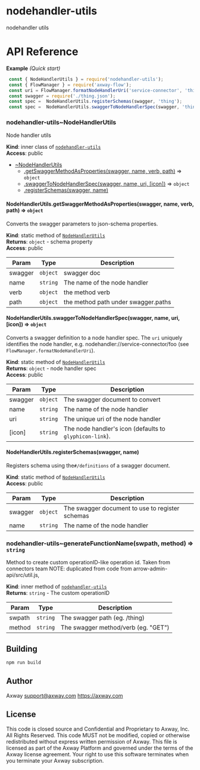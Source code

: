 # nodehandler-utils

nodehandler utils

# API Reference

**Example** *(Quick start)*  
```javascript
 const { NodeHandlerUtils } = require('nodehandler-utils');
 const { FlowManager } = require('axway-flow');
 const uri = FlowManager.formatNodeHandlerUri('service-connector', 'thing');
 const swagger = require('./thing.json');
 const spec =  NodeHandlerUtils.registerSchemas(swagger, 'thing');
 const spec =  NodeHandlerUtils.swaggerToNodeHandlerSpec(swagger, 'thing', uri, 'thing-icon');
```
<a name="module_nodehandler-utils..NodeHandlerUtils"></a>

### nodehandler-utils~NodeHandlerUtils
Node handler utils

**Kind**: inner class of [<code>nodehandler-utils</code>](#module_nodehandler-utils)  
**Access**: public  

* [~NodeHandlerUtils](#module_nodehandler-utils..NodeHandlerUtils)
    * [.getSwaggerMethodAsProperties(swagger, name, verb, path)](#module_nodehandler-utils..NodeHandlerUtils.getSwaggerMethodAsProperties) ⇒ <code>object</code>
    * [.swaggerToNodeHandlerSpec(swagger, name, uri, [icon])](#module_nodehandler-utils..NodeHandlerUtils.swaggerToNodeHandlerSpec) ⇒ <code>object</code>
    * [.registerSchemas(swagger, name)](#module_nodehandler-utils..NodeHandlerUtils.registerSchemas)

<a name="module_nodehandler-utils..NodeHandlerUtils.getSwaggerMethodAsProperties"></a>

#### NodeHandlerUtils.getSwaggerMethodAsProperties(swagger, name, verb, path) ⇒ <code>object</code>
Converts the swagger parameters to json-schema properties.

**Kind**: static method of [<code>NodeHandlerUtils</code>](#module_nodehandler-utils..NodeHandlerUtils)  
**Returns**: <code>object</code> - schema property  
**Access**: public  

| Param | Type | Description |
| --- | --- | --- |
| swagger | <code>object</code> | swagger doc |
| name | <code>string</code> | The name of the node handler |
| verb | <code>object</code> | the method verb |
| path | <code>object</code> | the method path under swagger.paths |

<a name="module_nodehandler-utils..NodeHandlerUtils.swaggerToNodeHandlerSpec"></a>

#### NodeHandlerUtils.swaggerToNodeHandlerSpec(swagger, name, uri, [icon]) ⇒ <code>object</code>
Converts a swagger definition to a node handler spec.  The `uri` uniquely identifies
the node handler, e.g. nodehandler://service-connector/foo (see `FlowManager.formatNodeHandlerUri`).

**Kind**: static method of [<code>NodeHandlerUtils</code>](#module_nodehandler-utils..NodeHandlerUtils)  
**Returns**: <code>object</code> - node handler spec  
**Access**: public  

| Param | Type | Description |
| --- | --- | --- |
| swagger | <code>object</code> | The swagger document to convert |
| name | <code>string</code> | The name of the node handler |
| uri | <code>string</code> | The unique uri of the node handler |
| [icon] | <code>string</code> | The node handler's icon (defaults to `glyphicon-link`). |

<a name="module_nodehandler-utils..NodeHandlerUtils.registerSchemas"></a>

#### NodeHandlerUtils.registerSchemas(swagger, name)
Registers schema using the`#/definitions` of a swagger document.

**Kind**: static method of [<code>NodeHandlerUtils</code>](#module_nodehandler-utils..NodeHandlerUtils)  
**Access**: public  

| Param | Type | Description |
| --- | --- | --- |
| swagger | <code>object</code> | The swagger document to use to register schemas |
| name | <code>string</code> | The name of the node handler |

<a name="module_nodehandler-utils..generateFunctionName"></a>

### nodehandler-utils~generateFunctionName(swpath, method) ⇒ <code>string</code>
Method to create custom operationID-like operation id. Taken from connectors team
NOTE: duplicated from code from arrow-admin-api/src/util.js,

**Kind**: inner method of [<code>nodehandler-utils</code>](#module_nodehandler-utils)  
**Returns**: <code>string</code> - The custom operationID  

| Param | Type | Description |
| --- | --- | --- |
| swpath | <code>string</code> | The swagger path (eg. /thing) |
| method | <code>string</code> | The swagger method/verb (eg. "GET") |


## Building

```bash
npm run build
```

## Author

Axway <support@axway.com> https://axway.com

## License

This code is closed source and Confidential and Proprietary to Axway, Inc. All Rights Reserved. This code MUST not be modified, copied or otherwise redistributed without express written permission of Axway. This file is licensed as part of the Axway Platform and governed under the terms of the Axway license agreement. Your right to use this software terminates when you terminate your Axway subscription.
